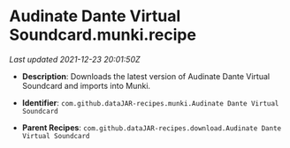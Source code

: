 # Audinate Dante Virtual Soundcard.munki.recipe

_Last updated 2021-12-23 20:01:50Z_

- **Description**: Downloads the latest version of Audinate Dante Virtual Soundcard and imports into Munki.

- **Identifier**: `com.github.dataJAR-recipes.munki.Audinate Dante Virtual Soundcard`

- **Parent Recipes**: `com.github.dataJAR-recipes.download.Audinate Dante Virtual Soundcard`
